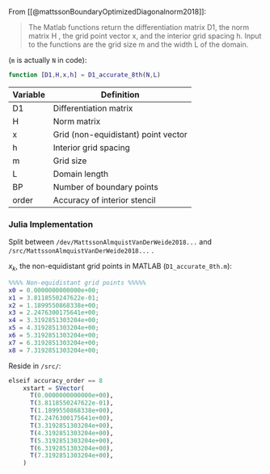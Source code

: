

From [[@mattssonBoundaryOptimizedDiagonalnorm2018]]: 

> The Matlab functions return the differentiation matrix D1, the norm matrix H , the grid point vector x, and the interior grid spacing h. Input to the functions are the grid size m and the width L of the domain.

(`m` is actually `N` in code):
```Matlab
function [D1,H,x,h] = D1_accurate_8th(N,L)
```

| Variable | Definition                |
| -------- | ------------------------- |
| D1       | Differentiation matrix    |
| H        | Norm matrix               |
| x        | Grid (non-equidistant) point vector         |
| h        | Interior grid spacing     |
| m        | Grid size                 |
| L        | Domain length             |
| BP       | Number of boundary points |
| order    | Accuracy of interior stencil                          |

### Julia Implementation

Split between `/dev/MattssonAlmquistVanDerWeide2018...` and `/src/MattssonAlmquistVanDerWeide2018...` .

$x_k$, the non-equidistant grid points in MATLAB (`D1_accurate_8th.m`):
```Matlab
%%%% Non-equidistant grid points %%%%%
x0 = 0.0000000000000e+00;
x1 = 3.8118550247622e-01;
x2 = 1.1899550868338e+00;
x3 = 2.2476300175641e+00;
x4 = 3.3192851303204e+00;
x5 = 4.3192851303204e+00;
x6 = 5.3192851303204e+00;
x7 = 6.3192851303204e+00;
x8 = 7.3192851303204e+00;
```
Reside in `/src/`:
```julia
elseif accuracy_order == 8
    xstart = SVector(
      T(0.0000000000000e+00),
      T(3.8118550247622e-01),
      T(1.1899550868338e+00),
      T(2.2476300175641e+00),
      T(3.3192851303204e+00),
      T(4.3192851303204e+00),
      T(5.3192851303204e+00),
      T(6.3192851303204e+00),
      T(7.3192851303204e+00),
    )
```